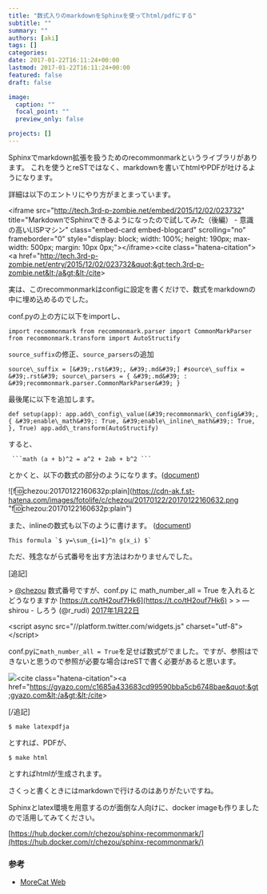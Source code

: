 ```yaml
---
title: "数式入りのmarkdownをSphinxを使ってhtml/pdfにする"
subtitle: ""
summary: ""
authors: [aki]
tags: []
categories: 
date: 2017-01-22T16:11:24+00:00
lastmod: 2017-01-22T16:11:24+00:00
featured: false
draft: false

image:
  caption: ""
  focal_point: ""
  preview_only: false

projects: []
---
```

Sphinxでmarkdown拡張を扱うためのrecommonmarkというライブラリがあります。 これを使うとreSTではなく、markdownを書いてhtmlやPDFが吐けるようになります。

詳細は以下のエントリにやり方がまとまっています。

&lt;iframe src=&quot;http://tech.3rd-p-zombie.net/embed/2015/12/02/023732&quot; title=&quot;MarkdownでSphinxできるようになったので試してみた（後編） - 意識の高いLISPマシン&quot; class=&quot;embed-card embed-blogcard&quot; scrolling=&quot;no&quot; frameborder=&quot;0&quot; style=&quot;display: block; width: 100%; height: 190px; max-width: 500px; margin: 10px 0px;&quot;&gt;&lt;/iframe&gt;&lt;cite class=&quot;hatena-citation&quot;&gt;&lt;a href=&quot;http://tech.3rd-p-zombie.net/entry/2015/12/02/023732&quot;&gt;tech.3rd-p-zombie.net&lt;/a&gt;&lt;/cite&gt;

実は、このrecommonmarkはconfigに設定を書くだけで、数式をmarkdownの中に埋め込めるのでした。

conf.pyの上の方に以下をimportし、

    import recommonmark from recommonmark.parser import CommonMarkParser from recommonmark.transform import AutoStructify

`source_suffix`の修正、`source_parsers`の追加

    source\_suffix = [&#39;.rst&#39;, &#39;.md&#39;] #source\_suffix = &#39;.rst&#39; source\_parsers = { &#39;.md&#39; : &#39;recommonmark.parser.CommonMarkParser&#39; }

最後尾に以下を追加します。

    def setup(app): app.add\_config\_value(&#39;recommonmark\_config&#39;, { &#39;enable\_math&#39;: True, &#39;enable\_inline\_math&#39;: True, }, True) app.add\_transform(AutoStructify)

すると、

     ```math (a + b)^2 = a^2 + 2ab + b^2 ```

とかくと、以下の数式の部分のようになります。([document](http://recommonmark.readthedocs.io/en/latest/auto_structify.html?highlight=language#math-formula))

![f:id:chezou:20170122160632p:plain](https://cdn-ak.f.st-hatena.com/images/fotolife/c/chezou/20170122/20170122160632.png &quot;f:id:chezou:20170122160632p:plain&quot;)

また、inlineの数式も以下のように書けます。 ([document](http://recommonmark.readthedocs.io/en/latest/auto_structify.html?highlight=language#inline-math))

    This formula `$ y=\sum_{i=1}^n g(x_i) $`

ただ、残念ながら式番号を出す方法はわかりませんでした。

[追記]

&gt; [@chezou](https://twitter.com/chezou) 数式番号ですが、conf.py に math\_number\_all = True を入れるとどうなりますか [https://t.co/tH2ouf7Hk6](https://t.co/tH2ouf7Hk6)
&gt; 
&gt; — shirou - しろう (@r\_rudi) [2017年1月22日](https://twitter.com/r_rudi/status/823117959572832257)

&lt;script async src=&quot;//platform.twitter.com/widgets.js&quot; charset=&quot;utf-8&quot;&gt;&lt;/script&gt;

conf.pyに`math_number_all = True`を足せば数式がでました。ですが、参照はできないと思うので参照が必要な場合はreSTで書く必要があると思います。

[![](https://bot.gyazo.com/c1685a433683cd99590bba5cb6748bae.png)](https://bot.gyazo.com/c1685a433683cd99590bba5cb6748bae.png)&lt;cite class=&quot;hatena-citation&quot;&gt;&lt;a href=&quot;https://gyazo.com/c1685a433683cd99590bba5cb6748bae&quot;&gt;gyazo.com&lt;/a&gt;&lt;/cite&gt;

[/追記]

    $ make latexpdfja

とすれば、PDFが、

    $ make html

とすればhtmlが生成されます。

さくっと書くときにはmarkdownで行けるのはありがたいですね。

Sphinxとlatex環境を用意するのが面倒な人向けに、docker imageも作りましたので活用してみてください。

[https://hub.docker.com/r/chezou/sphinx-recommonmark/](https://hub.docker.com/r/chezou/sphinx-recommonmark/)

### 参考

- [MoreCat Web](http://morec.at/blog/2015/02/24/sphinx-on-docker)

